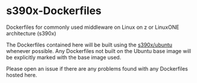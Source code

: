 # s390x-Dockerfiles
Dockerfiles for commonly used middleware on Linux on z or LinuxONE architecture (s390x)

The Dockerfiles contained here will be built using the [s390x/ubuntu](https://hub.docker.com/r/s390x/ubuntu/) whenever possible. Any Dockerfiles not built on the Ubuntu base image will be explicitly marked with the base image used.

Please open an issue if there are any problems found with any Dockerfiles hosted here. 
